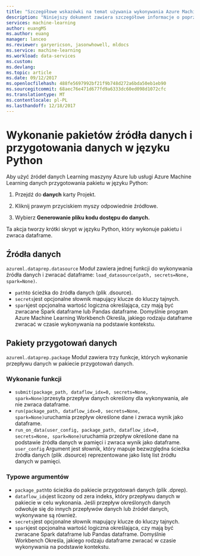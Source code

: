 ```yaml
---
title: "Szczegółowe wskazówki na temat używania wykonywania Azure Machine Learning danych przygotowania interfejsu API | Dokumentacja firmy Microsoft"
description: "Niniejszy dokument zawiera szczegółowe informacje o poprzednio wykonywania przeznaczony pakietów źródeł danych i przygotowania danych"
services: machine-learning
author: euangMS
ms.author: euang
manager: lanceo
ms.reviewer: garyericson, jasonwhowell, mldocs
ms.service: machine-learning
ms.workload: data-services
ms.custom: 
ms.devlang: 
ms.topic: article
ms.date: 09/12/2017
ms.openlocfilehash: 488fe5697992bf21f9b748d272a6bda50eb1eb90
ms.sourcegitcommit: 68aec76e471d677fd9a6333dc60ed098d1072cfc
ms.translationtype: MT
ms.contentlocale: pl-PL
ms.lasthandoff: 12/18/2017
---
```

# <a name="execute-data-sources-and-data-preparations-packages-from-python"></a>Wykonanie pakietów źródła danych i przygotowania danych w języku Python

Aby użyć źródeł danych Learning maszyny Azure lub usługi Azure Machine Learning danych przygotowania pakietu w języku Python:

1. Przejdź do **danych** karty Projekt.

2. Kliknij prawym przyciskiem myszy odpowiednie źródłowe.

3. Wybierz **Generowanie pliku kodu dostępu do danych.**

Ta akcja tworzy krótki skrypt w języku Python, który wykonuje pakietu i zwraca dataframe.

## <a name="data-sources"></a>Źródła danych

`azureml.dataprep.datasource` Moduł zawiera jednej funkcji do wykonywania źródła danych i zwracać dataframe: `load_datasource(path, secrets=None, spark=None)`.
- `path`to ścieżka do źródła danych (plik .dsource).
- `secrets`jest opcjonalne słownik mapujący klucze do kluczy tajnych.
- `spark`jest opcjonalna wartość logiczna określająca, czy mają być zwracane Spark dataframe lub Pandas dataframe. Domyślnie program Azure Machine Learning Workbench Określa, jakiego rodzaju dataframe zwracać w czasie wykonywania na podstawie kontekstu.

## <a name="data-preparations-packages"></a>Pakiety przygotowań danych

`azureml.dataprep.package` Moduł zawiera trzy funkcje, których wykonanie przepływu danych w pakiecie przygotowań danych.

### <a name="execution-functions"></a>Wykonanie funkcji

- `submit(package_path, dataflow_idx=0, secrets=None, spark=None)`przesyła przepływ danych określony dla wykonywania, ale nie zwraca dataframe.
- `run(package_path, dataflow_idx=0, secrets=None, spark=None)`uruchamia przepływ określone dane i zwraca wynik jako dataframe.
- `run_on_data(user_config, package_path, dataflow_idx=0, secrets=None, spark=None)`uruchamia przepływ określone dane na podstawie źródła danych w pamięci i zwraca wynik jako dataframe. `user_config` Argument jest słownik, który mapuje bezwzględna ścieżka źródła danych (plik .dsource) reprezentowane jako listę list źródłu danych w pamięci.

### <a name="common-arguments"></a>Typowe argumentów

- `package_path`to ścieżka do pakiecie przygotowań danych (plik .dprep).
- `dataflow_idx`jest liczony od zera indeks, który przepływu danych w pakiecie w celu wykonania. Jeśli przepływ określonych danych odwołuje się do innych przepływów danych lub źródeł danych, wykonywane są również.
- `secrets`jest opcjonalne słownik mapujący klucze do kluczy tajnych.
- `spark`jest opcjonalna wartość logiczna określająca, czy mają być zwracane Spark dataframe lub Pandas dataframe. Domyślnie Workbench Określa, jakiego rodzaju dataframe zwracać w czasie wykonywania na podstawie kontekstu.
